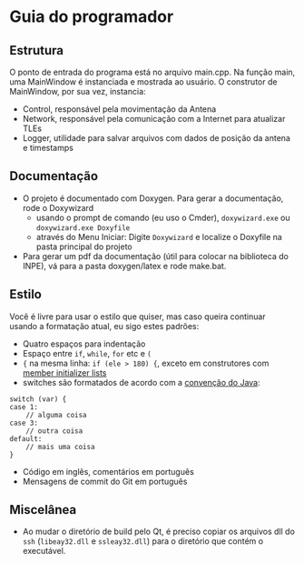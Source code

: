 # Guia do programador

## Estrutura

O ponto de entrada do programa está no arquivo main.cpp. Na função main, uma MainWindow é
instanciada e mostrada ao usuário. O construtor de MainWindow, por sua vez, instancia:

- Control, responsável pela movimentação da Antena
- Network, responsável pela comunicação com a Internet para atualizar TLEs
- Logger, utilidade para salvar arquivos com dados de posição da antena e timestamps

## Documentação

- O projeto é documentado com Doxygen. Para gerar a documentação, rode o Doxywizard
    - usando o prompt de comando (eu uso o Cmder), `doxywizard.exe` ou `doxywizard.exe Doxyfile`
    - através do Menu Iniciar: Digite `Doxywizard` e localize o Doxyfile na pasta principal do projeto
- Para gerar um pdf da documentação (útil para colocar na biblioteca do INPE), vá para a pasta
  doxygen/latex e rode make.bat.

## Estilo

Você é livre para usar o estilo que quiser, mas caso queira continuar usando a formatação atual,
eu sigo estes padrões:

- Quatro espaços para indentação
- Espaço entre `if`, `while`, `for` etc e `(`
- `{` na mesma linha: `if (ele > 180) {`, exceto em construtores com [member initializer lists](http://en.cppreference.com/w/cpp/language/initializer_list)
- switches são formatados de acordo com a [convenção do Java](http://www.oracle.com/technetwork/java/javase/documentation/codeconventions-142311.html#468):
```
switch (var) {
case 1:
    // alguma coisa
case 3:
    // outra coisa
default:
    // mais uma coisa
}
```
- Código em inglês, comentários em português
- Mensagens de commit do Git em português

## Miscelânea
- Ao mudar o diretório de build pelo Qt, é preciso copiar os arquivos dll do `ssh` (`libeay32.dll` e `ssleay32.dll`) para o diretório que contém o executável. 
